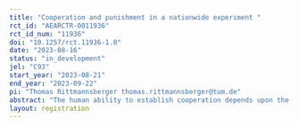 ```yaml
---
title: "Cooperation and punishment in a nationwide experiment "
rct_id: "AEARCTR-0011936"
rct_id_num: "11936"
doi: "10.1257/rct.11936-1.0"
date: "2023-08-16"
status: "in_development"
jel: "C93"
start_year: "2023-08-21"
end_year: "2023-09-22"
pi: "Thomas Rittmannsberger thomas.rittmannsberger@tum.de"
abstract: "The human ability to establish cooperation depends upon the execution of cooperative norms, especially in large groups of unrelated strangers. High levels of cooperation among humans are often attributed to the possibility of third-party punishment (TPP). We study the effectiveness of TPP to increase cooperative behavior in a large-scale cooperation game in a representative sample of the German population. Our study aims to answer whether TPP fosters cooperation in a prisoner’s dilemma (PD) game in society at large."
layout: registration
---
```



